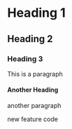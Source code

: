 # Heading 1
## Heading 2
### Heading 3
This is a paragraph

#### Another Heading
another paragraph


new feature code